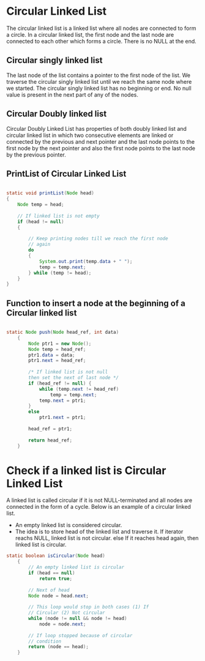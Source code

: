 <h1>Circular Linked List</h1>
<p>The circular linked list is a linked list where all nodes are connected to form a circle. In a circular linked list, the first node and the last node are connected to each other which forms a circle. There is no NULL at the end.</p>

<h2>Circular singly linked list</h2>
<p> The last node of the list contains a pointer to the first node of the list. We traverse the circular singly linked list until we reach the same node where we started. The circular singly linked list has no beginning or end. No null value is present in the next part of any of the nodes.</p>

<h2>Circular Doubly linked list</h2>
<p>Circular Doubly Linked List has properties of both doubly linked list and circular linked list in which two consecutive elements are linked or connected by the previous and next pointer and the last node points to the first node by the next pointer and also the first node points to the last node by the previous pointer.</p>

<h2>PrintList of Circular Linked List</h2>

```java

static void printList(Node head)
{
    Node temp = head;
    
    // If linked list is not empty
    if (head != null) 
    {
        
        // Keep printing nodes till we reach the first node
        // again
        do 
        {
            System.out.print(temp.data + " ");
            temp = temp.next;
        } while (temp != head);
    }
}
```

<h2>Function to insert a node
    at the beginning of a Circular
    linked list</h2>

```java

static Node push(Node head_ref, int data)
    {
        Node ptr1 = new Node();
        Node temp = head_ref;
        ptr1.data = data;
        ptr1.next = head_ref;
  
        /* If linked list is not null
        then set the next of last node */
        if (head_ref != null) {
            while (temp.next != head_ref)
                temp = temp.next;
            temp.next = ptr1;
        }
        else
            ptr1.next = ptr1;
  
        head_ref = ptr1;
  
        return head_ref;
    }
```

<h1>Check if a linked list is Circular Linked List</h1>
 <p>A linked list is called circular if it is not NULL-terminated and all nodes are connected in the form of a cycle. Below is an example of a circular linked list.</p>
 <ul>
 <li>An empty linked list is considered circular.</li>
 <li>The idea is to store head of the linked list and traverse it. If iterator reachs NULL, linked list is not circular. else If it reaches head again, then linked list is circular. </li>
 
 </ul>
    
    
```java
static boolean isCircular(Node head)
    {
        // An empty linked list is circular
        if (head == null)
            return true;
 
        // Next of head
        Node node = head.next;
 
        // This loop would stop in both cases (1) If
        // Circular (2) Not circular
        while (node != null && node != head)
            node = node.next;
 
        // If loop stopped because of circular
        // condition
        return (node == head);
    }    
```    
    
    
  
 
  
    
    


